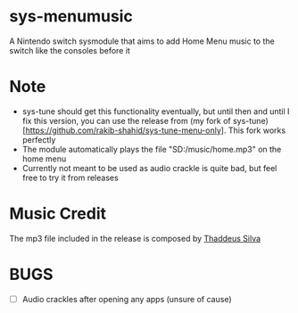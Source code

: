 # sys-menumusic
A Nintendo switch sysmodule that aims to add Home Menu music to the switch like the consoles before it

# Note
- sys-tune should get this functionality eventually, but until then and until I fix this version, you can use the release from (my fork of sys-tune)[https://github.com/rakib-shahid/sys-tune-menu-only]. This fork works perfectly
- The module automatically plays the file "SD:/music/home.mp3" on the home menu
- Currently not meant to be used as audio crackle is quite bad, but feel free to try it from releases

# Music Credit
The mp3 file included in the release is composed by [Thaddeus Silva](https://www.youtube.com/watch?v=jYTnx6l8RIs)

# BUGS
- [ ] Audio crackles after opening any apps (unsure of cause)
